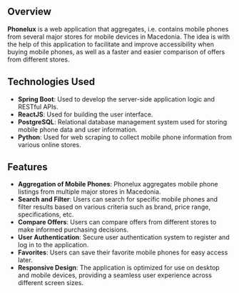 ## Overview

**Phonelux** is a web application that aggregates, i.e. contains mobile phones from several major stores for mobile devices in Macedonia. The idea is with the help of this application to facilitate and improve accessibility when buying mobile phones, as well as a faster and easier comparison of offers from different stores.

## Technologies Used

- **Spring Boot**: Used to develop the server-side application logic and RESTful APIs.
- **ReactJS**: Used for building the user interface.
- **PostgreSQL**: Relational database management system used for storing mobile phone data and user information.
- **Python**: Used for web scraping to collect mobile phone information from various online stores.

## Features

- **Aggregation of Mobile Phones**: Phonelux aggregates mobile phone listings from multiple major stores in Macedonia.
- **Search and Filter**: Users can search for specific mobile phones and filter results based on various criteria such as brand, price range, specifications, etc.
- **Compare Offers**: Users can compare offers from different stores to make informed purchasing decisions.
- **User Authentication**: Secure user authentication system to register and log in to the application.
- **Favorites**: Users can save their favorite mobile phones for easy access later.
- **Responsive Design**: The application is optimized for use on desktop and mobile devices, providing a seamless user experience across different screen sizes.
